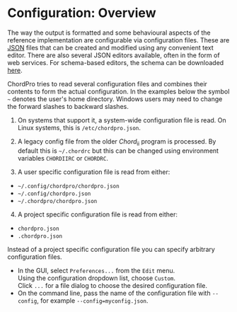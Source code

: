 # Configuration: Overview

The way the output is formatted and some behavioural aspects of the reference implementation are configurable via configuration files. These are [JSON](http://www.json.org/) files that can be created and modified using any convenient text editor. There are also several JSON editors available, often in the form of web services. For schema-based editors, the schema can be downloaded [here](config50.schema).

ChordPro tries to read several configuration files and combines their contents to form the actual configuration. In the examples below the symbol `~` denotes the user's home directory. Windows users may need to change the forward slashes to backward slashes.

1. On systems that support it, a system-wide configuration file is read. On Linux systems, this is `/etc/chordpro.json`.

2. A legacy config file from the older _Chord_<sub>ii</sub> program is processed. By default this is `~/.chordrc` but this can be changed using environment variables `CHORDIIRC` or `CHORDRC`.

3. A user specific configuration file is read from either:

* `~/.config/chordpro/chordpro.json`
* `~/.config/chordpro.json`
* `~/.chordpro/chordpro.json`
4. A project specific configuration file is read from either:
* `chordpro.json`
* `.chordpro.json`

Instead of a project specific configuration file you can specify arbitrary configuration files.

* In the GUI, select `Preferences...` from the `Edit` menu.  
Using the configuration dropdown list, choose `Custom`.  
Click `...` for a file dialog to choose the desired configuration file.
* On the command line, pass the name of the configuration file with `--config`, for example `--config=myconfig.json`. 
